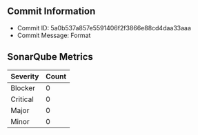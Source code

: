 ## Commit Information
- Commit ID: 5a0b537a857e5591406f2f3866e88cd4daa33aaa
- Commit Message: Format
## SonarQube Metrics
| Severity | Count |
|----------|-------|
| Blocker  | 0 |
| Critical | 0 |
| Major    | 0 |
| Minor    | 0 |
